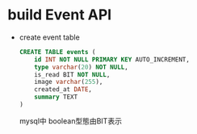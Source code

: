 # build Event API

* create event table
    ```sql
    CREATE TABLE events (
        id INT NOT NULL PRIMARY KEY AUTO_INCREMENT,
        type varchar(20) NOT NULL,
        is_read BIT NOT NULL,  
        image varchar(255),
        created_at DATE,
        summary TEXT
    )
    ```
    mysql中 boolean型態由BIT表示
